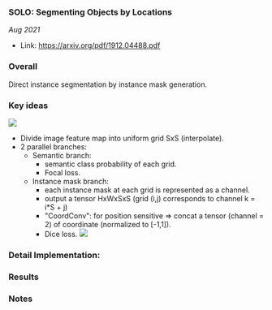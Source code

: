 ### SOLO: Segmenting Objects by Locations

_Aug 2021_

- Link: https://arxiv.org/pdf/1912.04488.pdf

### Overall

Direct instance segmentation by instance mask generation.


### Key ideas
![](images/SOLO_arch.png?raw=true)
- Divide image feature map into uniform grid SxS (interpolate).
- 2 parallel branches:
    * Semantic branch: 
        - semantic class probability of each grid.
        - Focal loss.
    * Instance mask branch: 
        - each instance mask at each grid is represented as a channel.
        - output a tensor HxWxSxS (grid (i,j) corresponds to channel k = i*S + j)
        - "CoordConv": for position sensitive => concat a tensor (channel = 2) of coordinate (normalized to [-1,1]).
        - Dice loss.
![](images/SOLO_head.png?raw=true)

### Detail Implementation:


### Results


### Notes